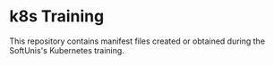 # k8s Training
This repository contains manifest files created or obtained during the SoftUnis's Kubernetes training.
